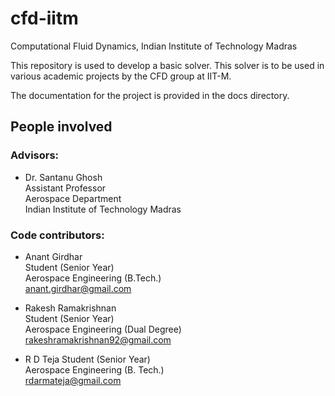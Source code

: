 cfd-iitm
========

Computational Fluid Dynamics, Indian Institute of Technology Madras

This repository is used to develop a basic solver. This solver is to be used
in various academic projects by the CFD group at IIT-M.

The documentation for the project is provided in the docs directory. 


People involved
---------------

### Advisors:
- Dr. Santanu Ghosh  
  Assistant Professor  
  Aerospace Department  
  Indian Institute of Technology Madras

### Code contributors:
- Anant Girdhar  
  Student (Senior Year)  
  Aerospace Engineering (B.Tech.)  
  anant.girdhar@gmail.com

- Rakesh Ramakrishnan  
  Student (Senior Year)  
  Aerospace Engineering (Dual Degree)  
  rakeshramakrishnan92@gmail.com

- R D Teja
  Student (Senior Year)  
  Aerospace Engineering (B. Tech.)  
  rdarmateja@gmail.com

